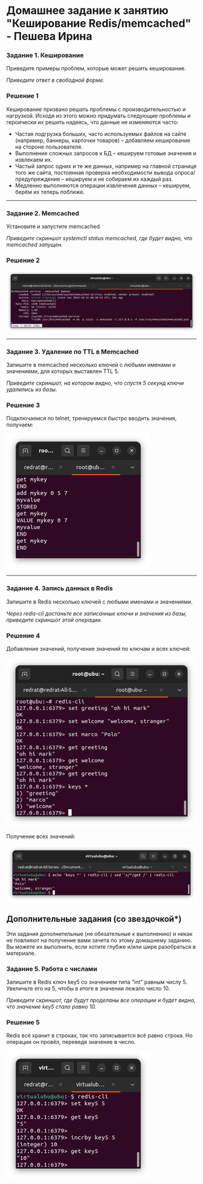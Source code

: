 # Домашнее задание к занятию "Кеширование Redis/memcached" - Пешева Ирина


### Задание 1. Кеширование 

Приведите примеры проблем, которые может решить кеширование. 

*Приведите ответ в свободной форме.*

### Решение 1

Кеширование призвано решать проблемы с производительностью и нагрузкой. Исходя из этого можно придумать следующие проблемы и героически их решить надеясь, что данные не изменяются часто:
* Частая подгрузка больших, часто используемых файлов на сайте (например, баннеры, карточки товаров) – добавляем кеширование на стороне пользователя.
* Выполнение сложных запросов к БД – кешируем готовые значения и извлекаем их.
* Частый запрос одних и те же данных, например на главной странице того же сайта, постоянная проверка необходимости вывода опроса/предупреждения – кешируем и не собираем их каждый раз.
* Медленно выполняются операции извлечения данных – кешируем, берём их теперь поближе.

---
### Задание 2. Memcached

Установите и запустите memcached.

*Приведите скриншот systemctl status memcached, где будет видно, что memcached запущен.*

### Решение 2

![Alt text](img/11.2.1.1.png)

---
### Задание 3. Удаление по TTL в Memcached

Запишите в memcached несколько ключей с любыми именами и значениями, для которых выставлен TTL 5. 

*Приведите скриншот, на котором видно, что спустя 5 секунд ключи удалились из базы.*

### Решение 3

Подключаемся по telnet, тренируемся быстро вводить значения, получаем:

![Alt text](img/11.2.3.1.png)

---

### Задание 4. Запись данных в Redis

Запишите в Redis несколько ключей с любыми именами и значениями. 

*Через redis-cli достаньте все записанные ключи и значения из базы, приведите скриншот этой операции.*

### Решение 4

Добавление значений, получение значений по ключам и всех ключей:

![Alt text](img/11.2.4.1.png)

Получение всех значений:

![Alt text](img/11.2.4.2.png)

## Дополнительные задания (со звездочкой*)

Эти задания дополнительные (не обязательные к выполнению) и никак не повлияют на получение вами зачета по этому домашнему заданию. Вы можете их выполнить, если хотите глубже и/или шире разобраться в материале.

### Задание 5. Работа с числами 

Запишите в Redis ключ key5 со значением типа "int" равным числу 5. Увеличьте его на 5, чтобы в итоге в значении лежало число 10.  

*Приведите скриншот, где будут проделаны все операции и будет видно, что значение key5 стало равно 10.*

### Решение 5

Redis всё хранит в строках, так что записывается всё равно строка. Но операции он провёл, переведя значение в число.

![Alt text](img/11.2.5.1.png)


